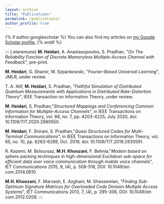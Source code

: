 ```yaml
---
layout: archive
title: "Publications"
permalink: /publications/
author_profile: true
---
```


{% if author.googlescholar %}
  You can also find my articles on <u><a href="{{author.googlescholar}}">my Google Scholar profile</a>.</u>
{% endif %}



::: {.etaremune}
**M. Heidari**, A. Anastasopoulos, S. Pradhan, "*On The Reliability
Function of Discrete Memoryless Multiple-Access Channel with
Feedback*\", pre-print.

**M. Heidari**, G. Shamir, W. Szpankowski, "*Fourier-Based Universal
Learning*\", JMLR, under review.

T. A. Atif, **M. Heidari**, S. Pradhan, "*Faithful Simulation of
Distributed Quantum Measurements with Applications in Distributed
Rate-Distortion Theory*\", IEEE Transaction on Information Theory, under
review.

**M. Heidari**, S. Pradhan,"*Structured Mappings and Conferencing Common
Information for Multiple-Access Channels*\", in IEEE Transactions on
Information Theory, vol. 66, no. 7, pp. 4203-4225, July 2020, doi:
10.1109/TIT.2020.2980550.

**M. Heidari**, F. Shirani, S. Pradhan,"*Quasi Structured Codes for
Multi-Terminal Communications*\", in IEEE Transactions on Information
Theory, vol. 65, no. 10, pp. 6263-6289, Oct. 2019, doi:
10.1109/TIT.2019.2930591.

R. Kazemi, M. Boloursaz, **M.H. Khoozani**, F. Behnia,"*Modem based on
sphere packing techniques in high-dimensional Euclidean sub-space for
efficient data over voice communication through mobile voice
channels*\", IET Communications 2015, 9, (4), p. 508-516, DOI:
10.1049/iet-com.2014.0610

**M.H. Khoozani**, F. Marvasti, E. Azghani, M. Ghassemian, "*Finding
Sub-Optimum Signature Matrices for Overloaded Code Division Multiple
Access Systems*\", IET Communications 2013, 7, (4), p. 295-306, DOI:
10.1049/iet-com.2012.0208.
:::


